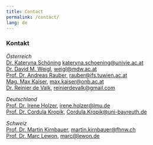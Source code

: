 ```yaml
---
title: Contact
permalink: /contact/
lang: de
---
```


### Kontakt
_Österreich_  
[Dr. Kateryna Schöning](https://musikwissenschaft.univie.ac.at/ueber-uns/team/schoening/) kateryna.schoening@univie.ac.at    
[Dr. David M. Weigl](https://iwk.mdw.ac.at/david-weigl), weigl@mdw.ac.at   
[Prof. Dr. Andreas Rauber](https://informatics.tuwien.ac.at/people/andreas-rauber), rauber@ifs.tuwien.ac.at      
[Mag. Max Kaiser](http://www.maxkaiser.at/), max.kaiser@onb.ac.at  
[Dr. Reinier de Valk](https://scholar.google.com/citations?user=V2Vd9b0AAAAJ), reinierdevalk@gmail.com

_Deutschland_  
[Prof. Dr. Irene Holzer](https://www.musikwissenschaft.uni-muenchen.de/personen/professoren/holzer/index.html), irene.holzer@lmu.de      
[Prof. Dr. Cordula Kropik](https://www.mediaevistik.uni-bayreuth.de/de/team/Kropik-Cordula/index.php), Cordula.Kropik@uni-bayreuth.de   

_Schweiz_  
[Prof. Dr. Martin Kirnbauer](https://www.fhnw.ch/de/personen/martin-kirnbauer), martin.kirnbauer@fhnw.ch  
[Prof. Dr. Marc Lewon](https://www.fhnw.ch/de/personen/marc-lewon), marc@lewon.de 
